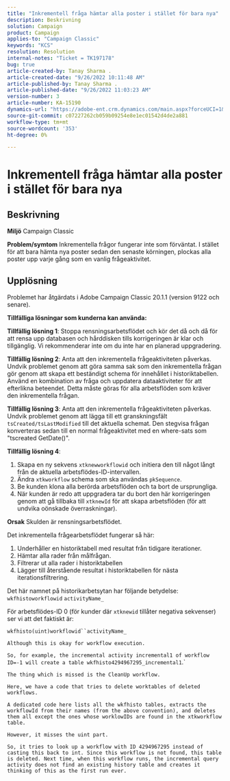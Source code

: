 ```yaml
---
title: "Inkrementell fråga hämtar alla poster i stället för bara nya"
description: Beskrivning
solution: Campaign
product: Campaign
applies-to: "Campaign Classic"
keywords: "KCS"
resolution: Resolution
internal-notes: "Ticket = TK197178"
bug: true
article-created-by: Tanay Sharma .
article-created-date: "9/26/2022 10:11:48 AM"
article-published-by: Tanay Sharma .
article-published-date: "9/26/2022 11:03:23 AM"
version-number: 3
article-number: KA-15190
dynamics-url: "https://adobe-ent.crm.dynamics.com/main.aspx?forceUCI=1&pagetype=entityrecord&etn=knowledgearticle&id=e647789f-833d-ed11-9db1-002248086735"
source-git-commit: c07227262cb059b09254e8e1ec01542d4de2a881
workflow-type: tm+mt
source-wordcount: '353'
ht-degree: 0%

---
```


# Inkrementell fråga hämtar alla poster i stället för bara nya

## Beskrivning

<b>Miljö</b>
Campaign Classic


<b>Problem/symtom</b>
Inkrementella frågor fungerar inte som förväntat. I stället för att bara hämta nya poster sedan den senaste körningen, plockas alla poster upp varje gång som en vanlig frågeaktivitet.


## Upplösning


Problemet har åtgärdats i Adobe Campaign Classic 20.1.1 (version 9122 och senare).

<b>Tillfälliga lösningar som kunderna kan använda:</b>

<b>Tillfällig lösning 1</b>: Stoppa rensningsarbetsflödet och kör det då och då för att rensa upp databasen och hårddisken tills korrigeringen är klar och tillgänglig. Vi rekommenderar inte om du inte har en planerad uppgradering.

<b>Tillfällig lösning 2</b>: Anta att den inkrementella frågeaktiviteten påverkas. Undvik problemet genom att göra samma sak som den inkrementella frågan gör genom att skapa ett beständigt schema för innehållet i historiktabellen. Använd en kombination av fråga och uppdatera dataaktiviteter för att efterlikna beteendet. Detta måste göras för alla arbetsflöden som kräver den inkrementella frågan.

<b>Tillfällig lösning 3</b>: Anta att den inkrementella frågeaktiviteten påverkas. Undvik problemet genom att lägga till ett granskningsfält `tsCreated/tsLastModified` till det aktuella schemat. Den stegvisa frågan konverteras sedan till en normal frågeaktivitet med en where-sats som &quot;tscreated GetDate()&quot;.

<b>Tillfällig lösning 4</b>:

1. Skapa en ny sekvens `xtknewworkflowid` och initiera den till något långt från de aktuella arbetsflödes-ID-intervallen.
2. Ändra `xtkworkflow` schema som ska användas `pkSequence`.
3. Be kunden klona alla berörda arbetsflöden och ta bort de ursprungliga.
4. När kunden är redo att uppgradera tar du bort den här korrigeringen genom att gå tillbaka till `xtknewId` för att skapa arbetsflöden (för att undvika oönskade överraskningar).

<b>Orsak</b>
Skulden är rensningsarbetsflödet.

Det inkrementella frågearbetsflödet fungerar så här:

1. Underhåller en historiktabell med resultat från tidigare iterationer.
2. Hämtar alla rader från målfrågan.
3. Filtrerar ut alla rader i historiktabellen
4. Lägger till återstående resultat i historiktabellen för nästa iterationsfiltrering.


Det här namnet på historikarbetsytan har följande betydelse:
`wkfhistoworkflowid` `activityName_`

För arbetsflödes-ID 0 (för kunder där `xtknewid` tillåter negativa sekvenser) ser vi att det faktiskt är:

`wkfhisto(uint)workflowid``activityName_`

`Although this is okay for workflow execution.`

`So, for example, the incremental activity incremental1 of workflow ID=-1 will create a table wkfhisto4294967295_incremental1`.`

`The thing which is missed is the CleanUp workflow.`

`Here, we have a code that tries to delete worktables of deleted workflows.`

`A dedicated code here lists all the wkfhisto tables, extracts the workflowId from their names (from the above convention), and deletes them all except the ones whose worklowIDs are found in the xtkworkflow table.`

`However, it misses the uint part.`

`So, it tries to look up a workflow with ID 4294967295 instead of casting this back to int. Since this workflow is not found, this table is deleted. Next time, when this workflow runs, the incremental query activity does not find an existing history table and creates it thinking of this as the first run ever.`
